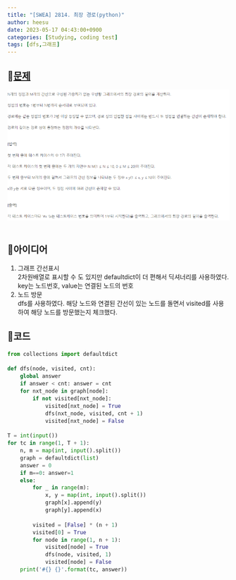 ```yaml
---
title: "[SWEA] 2814. 최장 경로(python)"
author: heesu
date: 2023-05-17 04:43:00+0900
categories: [Studying, coding test]
tags: [dfs,그래프]
---
```

## 📌[문제](https://swexpertacademy.com/main/code/problem/problemDetail.do?problemLevel=3&contestProbId=AV7GOPPaAeMDFAXB&categoryId=AV7GOPPaAeMDFAXB&categoryType=CODE&problemTitle=&orderBy=PASS_RATE&selectCodeLang=PYTHON&select-1=3&pageSize=10&pageIndex=11)
![Alt text](https://github.com/skagmltn7/practice_coding_test/blob/main/SWEA/problem/problem_2814.PNG?raw=true)
<br><br>

## 💪아이디어<br>
1. 그래프 간선표시<br>
2차원배열로 표시할 수 도 있지만 defaultdict이 더 편해서 딕셔너리를 사용하였다. key는 노드번호, value는 연결된 노드의 번호
2. 노드 방문<br>
dfs를 사용하였다. 해당 노드와 연결된 간선이 있는 노드를 돌면서 visited를 사용하여 해당 노드를 방문했는지 체크했다.
## 🥂코드
```python
from collections import defaultdict

def dfs(node, visited, cnt):
    global answer
    if answer < cnt: answer = cnt
    for nxt_node in graph[node]:
        if not visited[nxt_node]:
            visited[nxt_node] = True
            dfs(nxt_node, visited, cnt + 1)
            visited[nxt_node] = False

T = int(input())
for tc in range(1, T + 1):
    n, m = map(int, input().split())
    graph = defaultdict(list)
    answer = 0
    if m==0: answer=1
    else:
        for _ in range(m):
            x, y = map(int, input().split())
            graph[x].append(y)
            graph[y].append(x)

        visited = [False] * (n + 1)
        visited[0] = True
        for node in range(1, n + 1):
            visited[node] = True
            dfs(node, visited, 1)
            visited[node] = False
    print('#{} {}'.format(tc, answer))
```